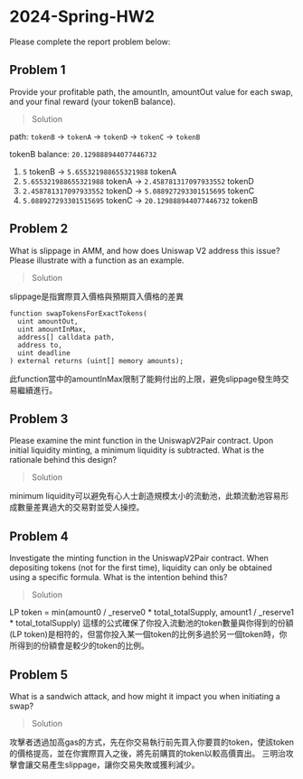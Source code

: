 # 2024-Spring-HW2

Please complete the report problem below:

## Problem 1
Provide your profitable path, the amountIn, amountOut value for each swap, and your final reward (your tokenB balance).

> Solution

path: `tokenB` -> `tokenA` -> `tokenD` -> `tokenC` -> `tokenB` 

tokenB balance:  `20.129888944077446732`
1. `5` tokenB -> `5.655321988655321988` tokenA
2. `5.655321988655321988` tokenA -> `2.458781317097933552` tokenD
3. `2.458781317097933552` tokenD -> `5.088927293301515695` tokenC
4. `5.088927293301515695` tokenC -> `20.129888944077446732` tokenB
   
## Problem 2
What is slippage in AMM, and how does Uniswap V2 address this issue? Please illustrate with a function as an example.

> Solution

slippage是指實際買入價格與預期買入價格的差異
```solidity
function swapTokensForExactTokens(
  uint amountOut,
  uint amountInMax,
  address[] calldata path,
  address to,
  uint deadline
) external returns (uint[] memory amounts);
```
此function當中的amountInMax限制了能夠付出的上限，避免slippage發生時交易繼續進行。

## Problem 3
Please examine the mint function in the UniswapV2Pair contract. Upon initial liquidity minting, a minimum liquidity is subtracted. What is the rationale behind this design?

> Solution

minimum liquidity可以避免有心人士創造規模太小的流動池，此類流動池容易形成數量差異過大的交易對並受人操控。

## Problem 4
Investigate the minting function in the UniswapV2Pair contract. When depositing tokens (not for the first time), liquidity can only be obtained using a specific formula. What is the intention behind this?

> Solution

LP token = min(amount0 / _reserve0 * total_totalSupply, amount1 / _reserve1 * total_totalSupply)
這樣的公式確保了你投入流動池的token數量與你得到的份額(LP token)是相符的，但當你投入某一個token的比例多過於另一個token時，你所得到的份額會是較少的token的比例。

## Problem 5
What is a sandwich attack, and how might it impact you when initiating a swap?

> Solution

攻擊者透過加高gas的方式，先在你交易執行前先買入你要買的token，使該token的價格提高，並在你實際買入之後，將先前購買的token以較高價賣出。
三明治攻擊會讓交易產生slippage，讓你交易失敗或獲利減少。

